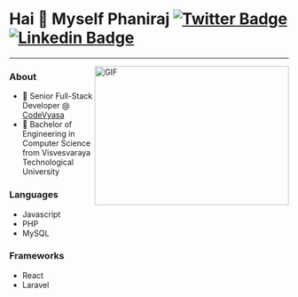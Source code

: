 # Hai 👋 Myself Phaniraj [![Twitter Badge](https://img.shields.io/badge/-Phaniraj-1ca0f1?style=flat-square&logo=twitter&logoColor=black&link=https://twitter.com/phaniitng)](https://twitter.com/phaniitng) [![Linkedin Badge](https://img.shields.io/badge/-Phaniraj-blue?style=flat-square&logo=Linkedin&logoColor=black&link=https://www.linkedin.com/in/phaniraj-k/)](https://www.linkedin.com/in/phaniraj-k/) 
---
<img align="right" width="350" height="250" alt="GIF" src="https://i2.wp.com/allhtaccess.info/wp-content/uploads/2018/03/programming.gif?fit=1281%2C716&ssl=1" />

### About

- 🌱 Senior Full-Stack Developer @ <a href="https://www.codevyasa.com/">CodeVyasa</a>
- 🔭 Bachelor of  Engineering in Computer Science from Visvesvaraya Technological University

### Languages

- Javascript
- PHP
- MySQL


### Frameworks

- React
- Laravel

